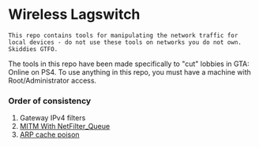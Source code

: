 # Wireless Lagswitch
``This repo contains tools for manipulating the network traffic for local devices - do not use these tools on networks you do not own. Skiddies GTFO.``

The tools in this repo have been made specifically to "cut" lobbies in GTA: Online on PS4. To use anything in this repo, you must have a machine with Root/Administrator access.

### Order of consistency
1. Gateway IPv4 filters
2. [MITM With NetFilter_Queue](https://github.com/505e06b2/Wireless-Lagswitch/tree/master/mitm_nfqueue_linux)
3. [ARP cache poison](https://github.com/505e06b2/Wireless-Lagswitch/tree/master/no_setup_basic)
